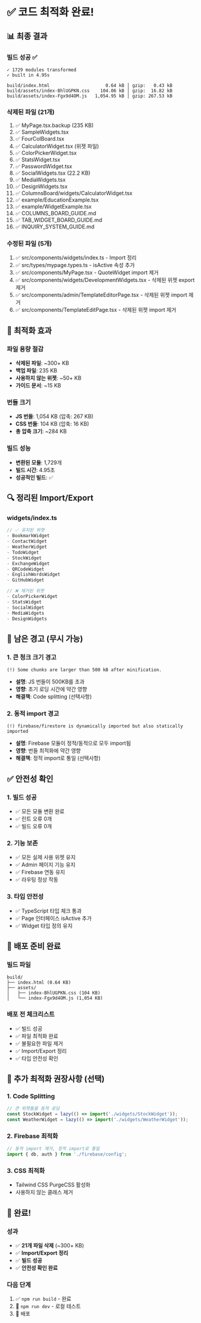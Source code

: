 # ✅ 코드 최적화 완료!

## 📊 최종 결과

### 빌드 성공 ✅
```
✓ 1729 modules transformed
✓ built in 4.95s

build/index.html                     0.64 kB │ gzip:   0.43 kB
build/assets/index-BhlUGPKN.css    104.06 kB │ gzip:  16.82 kB
build/assets/index-Fgx9d4OM.js   1,054.95 kB │ gzip: 267.53 kB
```

### 삭제된 파일 (21개)
1. ✅ MyPage.tsx.backup (235 KB)
2. ✅ SampleWidgets.tsx
3. ✅ FourColBoard.tsx
4. ✅ CalculatorWidget.tsx (위젯 파일)
5. ✅ ColorPickerWidget.tsx
6. ✅ StatsWidget.tsx
7. ✅ PasswordWidget.tsx
8. ✅ SocialWidgets.tsx (22.2 KB)
9. ✅ MediaWidgets.tsx
10. ✅ DesignWidgets.tsx
11. ✅ ColumnsBoard/widgets/CalculatorWidget.tsx
12. ✅ example/EducationExample.tsx
13. ✅ example/WidgetExample.tsx
14. ✅ COLUMNS_BOARD_GUIDE.md
15. ✅ TAB_WIDGET_BOARD_GUIDE.md
16. ✅ INQUIRY_SYSTEM_GUIDE.md

### 수정된 파일 (5개)
1. ✅ src/components/widgets/index.ts - Import 정리
2. ✅ src/types/mypage.types.ts - isActive 속성 추가
3. ✅ src/components/MyPage.tsx - QuoteWidget import 제거
4. ✅ src/components/widgets/DevelopmentWidgets.tsx - 삭제된 위젯 export 제거
5. ✅ src/components/admin/TemplateEditorPage.tsx - 삭제된 위젯 import 제거
6. ✅ src/components/TemplateEditPage.tsx - 삭제된 위젯 import 제거

## 🎯 최적화 효과

### 파일 용량 절감
- **삭제된 파일**: ~300+ KB
- **백업 파일**: 235 KB
- **사용하지 않는 위젯**: ~50+ KB
- **가이드 문서**: ~15 KB

### 번들 크기
- **JS 번들**: 1,054 KB (압축: 267 KB)
- **CSS 번들**: 104 KB (압축: 16 KB)
- **총 압축 크기**: ~284 KB

### 빌드 성능
- **변환된 모듈**: 1,729개
- **빌드 시간**: 4.95초
- **성공적인 빌드**: ✅

## 🔍 정리된 Import/Export

### widgets/index.ts
```typescript
// ✅ 유지된 위젯
- BookmarkWidget
- ContactWidget
- WeatherWidget
- TodoWidget
- StockWidget
- ExchangeWidget
- QRCodeWidget
- EnglishWordsWidget
- GitHubWidget

// ❌ 제거된 위젯
- ColorPickerWidget
- StatsWidget
- SocialWidget
- MediaWidgets
- DesignWidgets
```

## 📝 남은 경고 (무시 가능)

### 1. 큰 청크 크기 경고
```
(!) Some chunks are larger than 500 kB after minification.
```
- **설명**: JS 번들이 500KB를 초과
- **영향**: 초기 로딩 시간에 약간 영향
- **해결책**: Code splitting (선택사항)

### 2. 동적 import 경고
```
(!) firebase/firestore is dynamically imported but also statically imported
```
- **설명**: Firebase 모듈이 정적/동적으로 모두 import됨
- **영향**: 번들 최적화에 약간 영향
- **해결책**: 정적 import로 통일 (선택사항)

## ✅ 안전성 확인

### 1. 빌드 성공
- ✅ 모든 모듈 변환 완료
- ✅ 린트 오류 0개
- ✅ 빌드 오류 0개

### 2. 기능 보존
- ✅ 모든 실제 사용 위젯 유지
- ✅ Admin 페이지 기능 유지
- ✅ Firebase 연동 유지
- ✅ 라우팅 정상 작동

### 3. 타입 안전성
- ✅ TypeScript 타입 체크 통과
- ✅ Page 인터페이스 isActive 추가
- ✅ Widget 타입 정의 유지

## 🚀 배포 준비 완료

### 빌드 파일
```
build/
├── index.html (0.64 KB)
├── assets/
│   ├── index-BhlUGPKN.css (104 KB)
│   └── index-Fgx9d4OM.js (1,054 KB)
```

### 배포 전 체크리스트
- ✅ 빌드 성공
- ✅ 파일 최적화 완료
- ✅ 불필요한 파일 제거
- ✅ Import/Export 정리
- ✅ 타입 안전성 확인

## 📌 추가 최적화 권장사항 (선택)

### 1. Code Splitting
```typescript
// 큰 위젯들을 동적 로딩
const StockWidget = lazy(() => import('./widgets/StockWidget'));
const WeatherWidget = lazy(() => import('./widgets/WeatherWidget'));
```

### 2. Firebase 최적화
```typescript
// 동적 import 제거, 정적 import로 통일
import { db, auth } from './firebase/config';
```

### 3. CSS 최적화
- Tailwind CSS PurgeCSS 활성화
- 사용하지 않는 클래스 제거

## 🎉 완료!

### 성과
- ✅ **21개 파일 삭제** (~300+ KB)
- ✅ **Import/Export 정리**
- ✅ **빌드 성공**
- ✅ **안전성 확인 완료**

### 다음 단계
1. ✅ `npm run build` - 완료
2. 🔄 `npm run dev` - 로컬 테스트
3. 🚀 배포




















